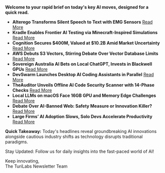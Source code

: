 <p><strong>Welcome to your rapid brief on today's key AI moves, designed for a quick read.</strong></p>
<ul>
<li><strong>Alterego Transforms Silent Speech to Text with EMG Sensors</strong> <a href="https://www.alterego.io/">Read More</a></li>
<li><strong>Kradle Enables Frontier AI Testing via Minecraft-Inspired Simulations</strong> <a href="https://twitter.com/kradleai/status/1965126412047945966">Read More</a></li>
<li><strong>Cognition Secures $400M, Valued at $10.2B Amid Market Uncertainty</strong> <a href="https://twitter.com/cognition/status/1965086655821525280">Read More</a></li>
<li><strong>AWS Debuts S3 Vectors, Stirring Debate Over Vector Database Limits</strong> <a href="https://zilliz.com/blog/will-amazon-s3-vectors-kill-vector-databases-or-save-them">Read More</a></li>
<li><strong>Sovereign Australia AI Bets on Local ChatGPT, Invests in Blackwell GPUs</strong> <a href="https://www.afr.com/technology/we-can-do-it-for-under-100m-start-up-joins-race-to-build-local-chatgpt-20250908-p5mt5o">Read More</a></li>
<li><strong>DevSwarm Launches Desktop AI Coding Assistants in Parallel</strong> <a href="https://devswarm.ai/">Read More</a></li>
<li><strong>TheAuditor Unveils Offline AI Code Security Scanner with 14-Phase Checks</strong> <a href="https://github.com/TheAuditorTool/Auditor">Read More</a></li>
<li><strong>Local LLMs on macOS Face 16GB GPU and Memory Edge Challenges</strong> <a href="https://blog.6nok.org/experimenting-with-local-llms-on-macos/">Read More</a></li>
<li><strong>Debate Over AI-Banned Web: Safety Measure or Innovation Killer?</strong> <a href="https://www.techdirt.com/2025/09/08/were-walling-off-the-open-internet-to-stop-ai-and-it-may-end-up-breaking-everything-else/">Read More</a></li>
<li><strong>Large Firms’ AI Adoption Slows, Solo Devs Accelerate Productivity</strong> <a href="https://www.apolloacademy.com/ai-adoption-rate-trending-down-for-large-companies/">Read More</a></li>
</ul>
<p><strong>Quick Takeaway:</strong> Today's headlines reveal groundbreaking AI innovations alongside cautious industry shifts as technology disrupts traditional paradigms.</p>
<p>Stay Updated: Follow us for daily insights into the fast-paced world of AI!</p>
<p>Keep innovating,<br />
The TuriLabs Newsletter Team</p>